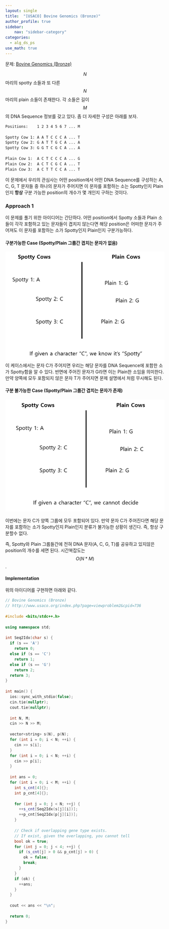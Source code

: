 ```yaml
---
layout: single
title:  "[USACO] Bovine Genomics (Bronze)"
author_profile: true
sidebar:
    nav: "sidebar-category"
categories:
  - alg_ds_ps
use_math: true
---
```


문제: [Bovine Genomics (Bronze)](http://www.usaco.org/index.php?page=viewproblem2&cpid=736)

$$N$$마리의 spotty 소들과 또 다른 $$N$$마리의 plain 소들이 존재한다. 각 소들은 길이 $$M$$의 DNA Sequence 정보를 갖고 있다. 좀 더 자세한 구성은 아래를 보자.

```txt
Positions:    1 2 3 4 5 6 7 ... M

Spotty Cow 1: A A T C C C A ... T
Spotty Cow 2: G A T T G C A ... A
Spotty Cow 3: G G T C G C A ... A

Plain Cow 1:  A C T C C C A ... G
Plain Cow 2:  A C T C G C A ... T
Plain Cow 3:  A C T T C C A ... T
```

이 문제에서 우리의 관심사는 어떤 position에서 어떤 DNA Sequence를 구성하는 A, C, G, T 문자들 중 하나의 문자가 주어지면 이 문자를 포함하는 소는 Spotty인지 Plain인지 **항상** 구분 가능한 position의 개수가 몇 개인지 구하는 것이다.

### Approach 1
이 문제를 풀기 위한 아이디어는 간단하다. 어떤 position에서 Spotty 소들과 Plain 소들이 각각 포함하고 있는 문자들이 겹치지 않는다면 해당 position은 어떠한 문자가 주어져도 이 문자를 포함하는 소가 Spotty인지 Plain인지 구분가능하다.

#### 구분가능한 Case (Spotty/Plain 그룹간 겹치는 문자가 없음)
![bovine genomics img 1](/assets/image/alg_ds_ps/bovine_genomics/bovine_genomics_img_1.png)
이 케이스에서는 문자 C가 주어지면 우리는 해당 문자를 DNA Sequence에 포함한 소가 Spotty함을 알 수 있다. 반면에 주어진 문자가 G라면 이는 Plain한 소임을 의미한다. 
만약 양쪽에 모두 포함되지 않은 문자 T가 주어지면 문제 설명에서 처럼 무시해도 된다.

#### 구분 불가능한 Case (Spotty/Plain 그룹간 겹치는 문자가 존재)
![bovine genomics img 1](/assets/image/alg_ds_ps/bovine_genomics/bovine_genomics_img_2.png)

이번에는 문자 C가 양쪽 그룹에 모두 포함되어 있다. 만약 문자 C가 주어진다면 해당 문자를 포함하는 소가 Spotty인지 Plain인지 분류가 불가능한 상황이 생긴다. 즉, 항상 구분할수 없다.

즉, Spotty와 Plain 그룹들간에 전혀 DNA 문자(A, C, G, T)를 공유하고 있지않은 position의 개수를 세면 된다. 시간복잡도는 $$O(N * M)$$.

#### Implementation
위의 아이디어를 구현하면 아래와 같다.
```cpp
// Bovine Genomics (Bronze)
// http://www.usaco.org/index.php?page=viewproblem2&cpid=736

#include <bits/stdc++.h>

using namespace std;

int Seq2Idx(char s) {
  if (s == 'A')
    return 0;
  else if (s == 'C')
    return 1;
  else if (s == 'G')
    return 2;
  return 3;
}

int main() {
  ios::sync_with_stdio(false);
  cin.tie(nullptr);
  cout.tie(nullptr);

  int N, M;
  cin >> N >> M;

  vector<string> s(N), p(N);
  for (int i = 0; i < N; ++i) {
    cin >> s[i];
  }
  for (int i = 0; i < N; ++i) {
    cin >> p[i];
  }

  int ans = 0;
  for (int i = 0; i < M; ++i) {
    int s_cnt[4]{};
    int p_cnt[4]{};

    for (int j = 0; j < N; ++j) {
      ++s_cnt[Seq2Idx(s[j][i])];
      ++p_cnt[Seq2Idx(p[j][i])];
    }

    // Check if overlapping gene type exists.
    // If exist, given the overlapping, you cannot tell
    bool ok = true;
    for (int j = 0; j < 4; ++j) {
      if (s_cnt[j] > 0 && p_cnt[j] > 0) {
        ok = false;
        break;
      }
    }
    if (ok) {
      ++ans;
    }
  }

  cout << ans << "\n";

  return 0;
}
``` 